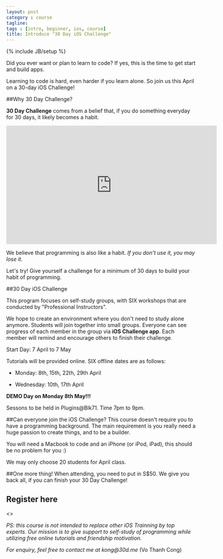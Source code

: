 ```yaml
---
layout: post
category : course
tagline: 
tags : [intro, beginner, ios, course]
title: Introduce "30 Day iOS Challenge"
---
```

{% include JB/setup %}

Did you ever want or plan to learn to code? If yes, this is the time to get start and build apps.

Learning to code is hard, even harder if you learn alone. So join us this April on a 30-day iOS Challenge!

##Why 30 Day Challenge?

__30 Day Challenge__ comes from a belief that, if you do something everyday for 30 days, it likely becomes a habit.


<iframe width="560px" height="315px" src="http://embed.ted.com/talks/lang/en/matt_cutts_try_something_new_for_30_days.html" frameborder="0" scrolling="no">
</iframe>
 

We believe that programming is also like a habit. _If you don't use it, you may lose it._ 

Let's try! Give yourself a challenge for a minimum of 30 days to build your habit of programming.

##30 Day iOS Challenge 

This program focuses on self-study groups, with SIX workshops that are conducted by "Professional Instructors".

We hope to create an environment where you don't need to study alone anymore. Students will join together into small groups. Everyone can see progress of each member in the group via __iOS Challenge app__. Each member will remind and encourage others to finish their challenge.

Start Day: 7 April to 7 May

Tutorials will be provided online. SIX offline dates are as follows:

  -  Monday: 8th, 15th, 22th, 29th April

  -  Wednesday: 10th, 17th April

__DEMO Day on Monday 8th May!!!__

Sessons to be held in Plugins@Blk71. Time 7pm to 9pm.

##Can everyone join the iOS Challenge?
This course doesn't require you to have a programming background. The main requirement is you really need a huge passion to create things, and to be a builder.

You will need a Macbook to code and an iPhone (or iPod, iPad), this should be no problem for you :)

We may only choose 20 students for April class.

##One more thing!
When attending, you need to put in S$50. We give you back all, if you can finish your 30 Day Challenge!

## Register here
<<Link>>

_PS: this course is not intended to replace other iOS Trainning by top experts. Our mission is to give support to self-study of programming while utilizing free online tutorials and friendship motivation._

_For enquiry, feel free to contact me at kong@30d.me_ (Vo Thanh Cong)
